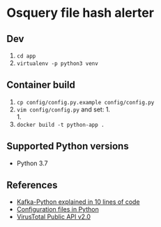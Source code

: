 # Osquery file hash alerter

## Dev
1. `cd app`
1. `virtualenv -p python3 venv`

## Container build
1. `cp config/config.py.example config/config.py`
1. `vim config/config.py` and set:
    1.  
    1. 
1. `docker build -t python-app .`

## Supported Python versions
* Python 3.7

## References
* [Kafka-Python explained in 10 lines of code](https://towardsdatascience.com/kafka-python-explained-in-10-lines-of-code-800e3e07dad1)
* [Configuration files in Python](https://martin-thoma.com/configuration-files-in-python/)
* [VirusTotal Public API v2.0](https://www.virustotal.com/en/documentation/public-api/)